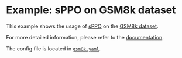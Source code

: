# Example: sPPO on GSM8k dataset

This example shows the usage of [sPPO](https://arxiv.org/abs/2108.05828) on the [GSM8k dataset](https://huggingface.co/datasets/openai/gsm8k).

For more detailed information, please refer to the [documentation](../../docs/sphinx_doc/source/tutorial/example_reasoning_basic.md).

The config file is located in [`gsm8k.yaml`](gsm8k.yaml).
